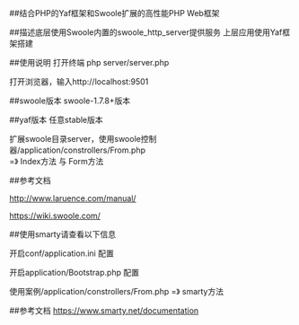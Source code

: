 ##结合PHP的Yaf框架和Swoole扩展的高性能PHP Web框架

##描述底层使用Swoole内置的swoole_http_server提供服务 上层应用使用Yaf框架搭建

##使用说明 打开终端 php server/server.php

打开浏览器，输入http://localhost:9501

##swoole版本 swoole-1.7.8+版本

##yaf版本 任意stable版本

扩展swoole目录server，使用swoole控制器/application/constrollers/From.php  
 =》 Index方法 与 Form方法

##参考文档

http://www.laruence.com/manual/

https://wiki.swoole.com/

##使用smarty请查看以下信息

开启conf/application.ini  配置

开启application/Bootstrap.php  配置

使用案例/application/constrollers/From.php  =》 smarty方法

##参考文档
https://www.smarty.net/documentation
